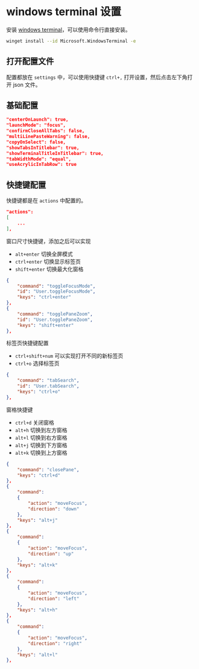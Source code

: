 # windows terminal 设置

安装 [windows terminal](https://learn.microsoft.com/zh-cn/windows/terminal/install)，可以使用命令行直接安装。

```bash
winget install --id Microsoft.WindowsTerminal -e
```

## 打开配置文件

配置都放在 `settings` 中，可以使用快捷键 `ctrl+,` 打开设置，然后点击左下角打开 json 文件。

## 基础配置

```json
"centerOnLaunch": true,
"launchMode": "focus",
"confirmCloseAllTabs": false,
"multiLinePasteWarning": false,
"copyOnSelect": false,
"showTabsInTitlebar": true,
"showTerminalTitleInTitlebar": true,
"tabWidthMode": "equal",
"useAcrylicInTabRow": true
```

## 快捷键配置

快捷键都是在 `actions` 中配置的。

```json
"actions":
[
    ...
],
```

窗口尺寸快捷键，添加之后可以实现

- `alt+enter` 切换全屏模式
- `ctrl+enter` 切换显示标签页
- `shift+enter` 切换最大化窗格

```json
{
    "command": "toggleFocusMode",
    "id": "User.toggleFocusMode",
    "keys": "ctrl+enter"
},
{
    "command": "togglePaneZoom",
    "id": "User.togglePaneZoom",
    "keys": "shift+enter"
},
```

标签页快捷键配置

- `ctrl+shift+num` 可以实现打开不同的新标签页
- `ctrl+o` 选择标签页

```json
{
    "command": "tabSearch",
    "id": "User.tabSearch",
    "keys": "ctrl+o"
},

```

窗格快捷键

- `ctrl+d` 关闭窗格
- `alt+h` 切换到左方窗格
- `alt+l` 切换到右方窗格
- `alt+j` 切换到下方窗格
- `alt+k` 切换到上方窗格

```json
{
    "command": "closePane",
    "keys": "ctrl+d"
},
{
    "command":
    {
        "action": "moveFocus",
        "direction": "down"
    },
    "keys": "alt+j"
},
{
    "command":
    {
        "action": "moveFocus",
        "direction": "up"
    },
    "keys": "alt+k"
},
{
    "command":
    {
        "action": "moveFocus",
        "direction": "left"
    },
    "keys": "alt+h"
},
{
    "command":
    {
        "action": "moveFocus",
        "direction": "right"
    },
    "keys": "alt+l"
},
```
